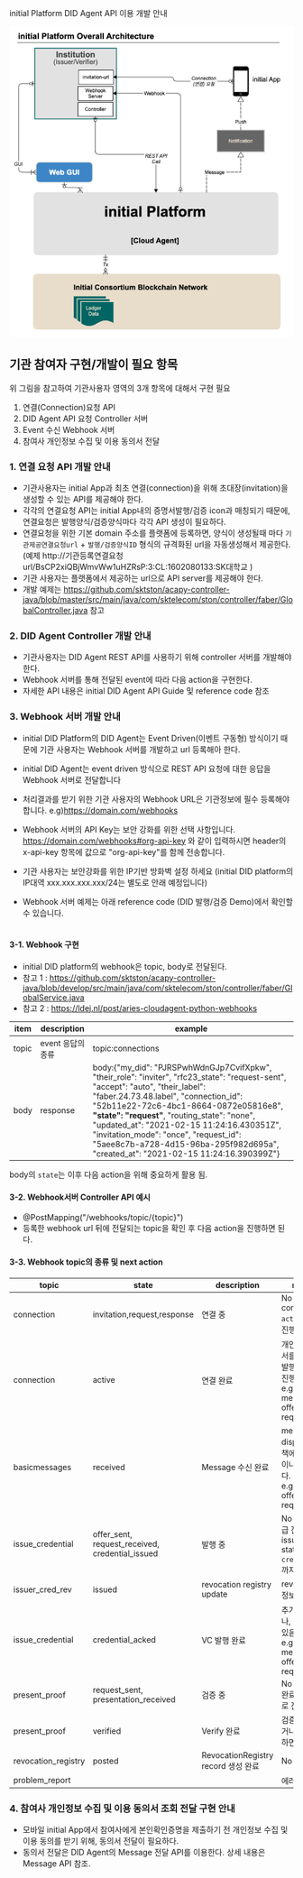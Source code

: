 <p>initial Platform DID Agent API 이용 개발 안내</p>

![platform arch](img/initial_platform_architecture.png)

## 기관 참여자 구현/개발이 필요 항목 
위 그림을 참고하여 기관사용자 영역의 3개 항목에 대해서 구현 필요

1. 연결(Connection)요청 API
2. DID Agent API 요청 Controller 서버
3. Event 수신 Webhook 서버
4. 참여사 개인정보 수집 및 이용 동의서 전달 

### 1. 연결 요청 API 개발 안내
- 기관사용자는 initial App과 최초 연결(connection)을 위해 초대장(invitation)을 생성할 수 있는 API를 제공해야 한다.
- 각각의 연결요청 API는 initial App내의 증명서발행/검증 icon과 매칭되기 때문에, 연결요청은 발행양식/검증양식마다 각각 API 생성이 필요하다.
- 연결요청을 위한 기본 domain 주소를 플랫폼에 등록하면, 양식이 생성될때 마다 ```기관제공연결요청url``` + ```발행/검증양식ID``` 형식의 규격화된 url을 자동생성해서 제공한다. (예제 http://기관등록연결요청url/BsCP2xiQBjWmvWw1uHZRsP:3:CL:1602080133:SK대학교 )
- 기관 사용자는 플랫폼에서 제공하는 url으로 API server를 제공해야 한다.
- 개발 예제는 https://github.com/sktston/acapy-controller-java/blob/master/src/main/java/com/sktelecom/ston/controller/faber/GlobalController.java 참고

### 2. DID Agent Controller 개발 안내 
- 기관사용자는 DID Agent REST API를 사용하기 위해 controller 서버를 개발해야 한다.
- Webhook 서버를 통해 전달된 event에 따라 다음 action을 구현한다.
- 자세한 API 내용은 initial DID Agent API Guide 및 reference code 참조 

  
### 3. Webhook 서버 개발 안내 
- initial DID Platform의 DID Agent는 Event Driven(이벤트 구동형) 방식이기 때문에 기관 사용자는 Webhook 서버를 개발하고 url 등록해아 한다.

- initial DID Agent는 event driven 방식으로 REST API 요청에 대한 응답을 Webhook 서버로 전달합니다
- 처리결과를 받기 위한 기관 사용자의 Webhook URL은 기관정보에 필수 등록해야 합니다. e.g)https://domain.com/webhooks
- Webhook 서버의 API Key는 보안 강화를 위한 선택 사항입니다. https://domain.com/webhooks#org-api-key 와 같이 입력하시면 header의 x-api-key 항목에 값으로 "org-api-key"를 함께 전송합니다.
- 기관 사용자는 보안강화를 위한 IP기반 방화벽 설정 하세요 (initial DID platform의 IP대역 xxx.xxx.xxx.xxx/24는 별도로 안래 예정입니다)
- Webhook 서버 예제는 아래 reference code (DID 발행/검증 Demo)에서 확인할 수 있습니다. 
<br><br>
#### 3-1. Webhook 구현

- initial DID platform의 webhook은 topic, body로 전달된다. 
- 참고 1 : https://github.com/sktston/acapy-controller-java/blob/develop/src/main/java/com/sktelecom/ston/controller/faber/GlobalService.java
- 참고 2 : https://ldej.nl/post/aries-cloudagent-python-webhooks

item | description | example
--- | --- | ---
topic | event 응답의 종류 | topic:connections
body | response | body:{"my_did": "PJRSPwhWdnGJp7CvifXpkw", "their_role": "inviter", "rfc23_state": "request-sent", "accept": "auto", "their_label": "faber.24.73.48.label", "connection_id": "52b11e22-72c6-4bc1-8664-0872e05816e8", **"state": "request"**, "routing_state": "none", "updated_at": "2021-02-15 11:24:16.430351Z", "invitation_mode": "once", "request_id": "5aee8c7b-a728-4d15-96ba-295f982d695a", "created_at": "2021-02-15 11:24:16.390399Z"}

body의 `state`는 이후 다음 action을 위해 중요하게 활용 됨. 

#### 3-2. Webhook서버 Controller API 예시 

- @PostMapping("/webhooks/topic/{topic}")
- 등록한 webhook url 뒤에 전달되는 topic을 확인 후 다음 action을 진행하면 된다.

#### 3-3. Webhook topic의 종류 및 next action 
 
topic | state | description | next action
--- | --- | --- | ---
connection | invitation,request,response | 연결 중 | No Action. connection state `active` 까지 자동 진행 됨. 
connection | active | 연결 완료 | 개인정보수집 동의서를 보내거나, VC 발행 및 검증 요청을 진행한다. <br>e.g. send-message,send-offer,send-request 
basicmessages | received | Message 수신 완료 | message를 display 하거나, 정책에 따라 VC 발행이나 검증을 진행한다. <br>e.g. send-offer,send-request 
issue_credential | offer_sent, request_received, credential_issued | 발행 중 | No Action. VC발급 진행 중. issue_credential stat `credential_acked`까지 자동 진행 됨. 
issuer_cred_rev | issued | revocation registry update  | revocation 관련 정보 저장  |
issue_credential | credential_acked | VC 발행 완료 | 추가 VC 발행 하거나, 검증 요청할 수 있음. <br>e.g. send-message,send-offer,send-request  
present_proof | request_sent, presentation_received | 검증 중 | No Action. Verify 완료 시 까지 자동으로 진행 
present_proof | verified | Verify 완료 | 검증 결과를 확인하거나, 필요 시 저장 하면 됨.
revocation_registry | posted | RevocationRegistry record 생성 완료 | No Action
problem_report | | | 에러 확인 


### 4. 참여사 개인정보 수집 및 이용 동의서 조회 전달 구현 안내 
- 모바일 initial App에서 참여사에게 본인확인증명을 제출하기 전 개인정보 수집 및 이용 동의를 받기 위해, 동의서 전달이 필요하다. 
- 동의서 전달은 DID Agent의 Message 전달 API를 이용한다. 상세 내용은 Message API 참조.


